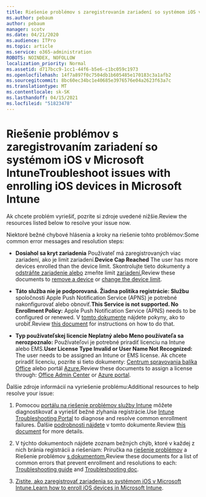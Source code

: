 ```yaml
---
title: Riešenie problémov s zaregistrovaním zariadení so systémom iOS v Microsoft Intune
ms.author: pebaum
author: pebaum
manager: scotv
ms.date: 04/21/2020
ms.audience: ITPro
ms.topic: article
ms.service: o365-administration
ROBOTS: NOINDEX, NOFOLLOW
localization_priority: Normal
ms.assetid: d717bcc9-1cc1-44f6-b5e6-c1bc059c1973
ms.openlocfilehash: 14f7a897f0c7504db1b605485e170183c3a1afb2
ms.sourcegitcommit: 8bc60ec34bc1e40685e3976576e04a2623f63a7c
ms.translationtype: MT
ms.contentlocale: sk-SK
ms.lasthandoff: 04/15/2021
ms.locfileid: "51823478"
---
```

# <a name="troubleshoot-issues-with-enrolling-ios-devices-in-microsoft-intune"></a><span data-ttu-id="e8271-102">Riešenie problémov s zaregistrovaním zariadení so systémom iOS v Microsoft Intune</span><span class="sxs-lookup"><span data-stu-id="e8271-102">Troubleshoot issues with enrolling iOS devices in Microsoft Intune</span></span>

<span data-ttu-id="e8271-103">Ak chcete problém vyriešiť, pozrite si zdroje uvedené nižšie.</span><span class="sxs-lookup"><span data-stu-id="e8271-103">Review the resources listed below to resolve your issue now.</span></span> 
  
<span data-ttu-id="e8271-104">Niektoré bežné chybové hlásenia a kroky na riešenie tohto problémov:</span><span class="sxs-lookup"><span data-stu-id="e8271-104">Some common error messages and resolution steps:</span></span>
  
- <span data-ttu-id="e8271-105">**Dosiahol sa kryt zariadenia** Používateľ má zaregistrovaných viac zariadení, ako je limit zariadení.</span><span class="sxs-lookup"><span data-stu-id="e8271-105">**Device Cap Reached** The user has more devices enrolled than the device limit.</span></span> <span data-ttu-id="e8271-106">Skontrolujte tieto dokumenty a [odstráňte zariadenie alebo](https://docs.microsoft.com/intune/devices-wipe) zmeňte limit [zariadení.](https://docs.microsoft.com/intune/enrollment-restrictions-set#set-device-limit-restrictions)</span><span class="sxs-lookup"><span data-stu-id="e8271-106">Review these documents to [remove a device](https://docs.microsoft.com/intune/devices-wipe) or [change the device limit](https://docs.microsoft.com/intune/enrollment-restrictions-set#set-device-limit-restrictions).</span></span>
    
- <span data-ttu-id="e8271-107">**Táto služba nie je podporovaná. Žiadna politika registrácie: Službu** spoločnosti Apple Push Notification Service (APNS) je potrebné nakonfigurovať alebo obnoviť.</span><span class="sxs-lookup"><span data-stu-id="e8271-107">**This Service is not supported. No Enrollment Policy:** Apple Push Notification Service (APNS) needs to be configured or renewed.</span></span> <span data-ttu-id="e8271-108">V [tomto dokumente](https://docs.microsoft.com/intune/apple-mdm-push-certificate-get) nájdete pokyny, ako to urobiť.</span><span class="sxs-lookup"><span data-stu-id="e8271-108">Review [this document](https://docs.microsoft.com/intune/apple-mdm-push-certificate-get) for instructions on how to do that.</span></span> 
    
- <span data-ttu-id="e8271-109">**Typ používateľskej licencie Neplatný alebo Meno používateľa sa nerozpoznalo:** Používateľovi je potrebné priradiť licenciu na Intune alebo EMS.</span><span class="sxs-lookup"><span data-stu-id="e8271-109">**User License Type Invalid or User Name Not Recognized:** The user needs to be assigned an Intune or EMS license.</span></span> <span data-ttu-id="e8271-110">Ak chcete priradiť licenciu, pozrite si tieto dokumenty: [Centrum spravovania balíka Office](https://docs.microsoft.com/intune/licenses-assign) alebo portál [Azure.](https://docs.microsoft.com/azure/active-directory/license-users-groups)</span><span class="sxs-lookup"><span data-stu-id="e8271-110">Review these documents to assign a license through: [Office Admin Center](https://docs.microsoft.com/intune/licenses-assign) or [Azure portal](https://docs.microsoft.com/azure/active-directory/license-users-groups).</span></span>
    
<span data-ttu-id="e8271-111">Ďalšie zdroje informácií na vyriešenie problému:</span><span class="sxs-lookup"><span data-stu-id="e8271-111">Additional resources to help resolve your issue:</span></span>
  
1. <span data-ttu-id="e8271-112">Pomocou [portálu na riešenie problémov služby Intune](https://devicemanagement.microsoft.com/#blade/Microsoft_Intune_DeviceSettings/TroubleshootBlade) môžete diagnostikovať a vyriešiť bežné zlyhania registrácie.</span><span class="sxs-lookup"><span data-stu-id="e8271-112">Use [Intune Troubleshooting Portal](https://devicemanagement.microsoft.com/#blade/Microsoft_Intune_DeviceSettings/TroubleshootBlade) to diagnose and resolve common enrollment failures.</span></span> <span data-ttu-id="e8271-113">Ďalšie [podrobnosti nájdete](https://docs.microsoft.com/intune/help-desk-operators) v tomto dokumente.</span><span class="sxs-lookup"><span data-stu-id="e8271-113">Review [this document](https://docs.microsoft.com/intune/help-desk-operators) for more details.</span></span> 
    
2. <span data-ttu-id="e8271-114">V týchto dokumentoch nájdete zoznam bežných chýb, ktoré v každej z nich bránia registrácii a riešeniam: Príručka na [riešenie problémov](https://support.microsoft.com/help/4039809/troubleshooting-ios-device-enrollment-in-intune) a Riešenie problémov [s dokumentom.](https://docs.microsoft.com/troubleshoot/mem/intune/troubleshoot-device-enrollment-in-intune)</span><span class="sxs-lookup"><span data-stu-id="e8271-114">Review these documents for a list of common errors that prevent enrollment and resolutions to each: [Troubleshooting guide](https://support.microsoft.com/help/4039809/troubleshooting-ios-device-enrollment-in-intune) and [Troubleshooting doc](https://docs.microsoft.com/troubleshoot/mem/intune/troubleshoot-device-enrollment-in-intune).</span></span>
    
3. <span data-ttu-id="e8271-115">[Zistite, ako zaregistrovať zariadenia so systémom iOS v Microsoft Intune.](https://docs.microsoft.com/intune/ios-enroll)</span><span class="sxs-lookup"><span data-stu-id="e8271-115">[Learn how to enroll iOS devices in Microsoft Intune](https://docs.microsoft.com/intune/ios-enroll).</span></span>
    

